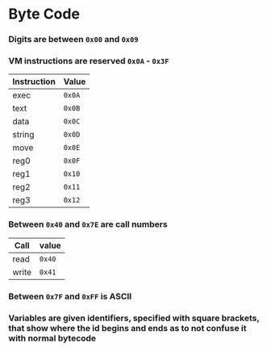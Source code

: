 # Byte Code
### Digits are between `0x00` and `0x09`

### VM instructions are reserved `0x0A` - `0x3F`
Instruction  | Value
---------|-----------
exec     | `0x0A`
text     | `0x0B`
data     | `0x0C`
string   | `0x0D`
move     | `0x0E`
reg0     | `0x0F`
reg1     | `0x10`
reg2     | `0x11`
reg3     | `0x12`

### Between `0x40` and `0x7E` are call numbers
Call    |  value
--------|-----------
read    | `0x40`
write   | `0x41`

### Between `0x7F` and `0xFF` is ASCII

### Variables are given identifiers, specified with square brackets, that show where the id begins and ends as to not confuse it with normal bytecode